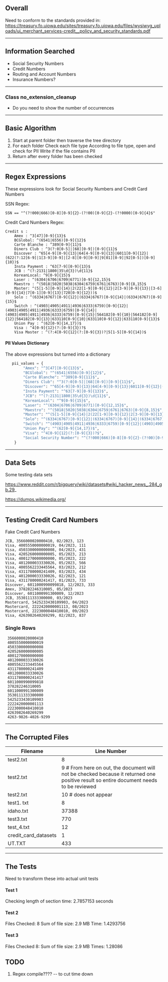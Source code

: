 ## Overall

Need to conform to the standards provided in: https://treasury.fo.uiowa.edu/sites/treasury.fo.uiowa.edu/files/wysiwyg_uploads/ui_merchant_services-credit__policy_and_security_standards.pdf

---------------

## Information Searched
- Social Security Numbers
- Credit  Numbers
- Routing and Account Numbers
- Insurance Numbers?

---------------

### Class no_extension_cleanup
- Do you need to show the number of occurrences

---------------

## Basic Algorithm
1. Start at parent folder then traverse the tree directory
2. For each folder
    Check each file type
    According to file type, open and check for PII
    Write if the file contains PII
3. Return after every folder has been checked

---------------

## Regex Expressions
These expressions look for Social Security Numbers and Credit Card Numbers

SSN Regex:

```
SSN == "^(?!000|666)[0-8][0-9]{2}-(?!00)[0-9]{2}-(?!0000)[0-9]{4}$"
```
 Credit Card Numbers Regex: 

```
Credit s :
    Amex : ^3[47][0-9]{13}$
    BCGlobal: ^(6541|6556)[0-9]{12}$
    Carte Blanche : ^389[0-9]{11}$
    Diners Club : ^3(?:0[0-5]|[68][0-9])[0-9]{11}$
    Discover : ^65[4-9][0-9]{13}|64[4-9][0-9]{13}|6011[0-9]{12}|(622(?:12[6-9]|1[3-9][0-9]|[2-8][0-9][0-9]|9[01][0-9]|92[0-5])[0-9]{10})$
    Insta Payment : ^63[7-9][0-9]{13}$
    JCB : ^(?:2131|1800|35\d{3})\d{11}$
    KoreanLocal: ^9[0-9]{15}$
    Laser : ^(6304|6706|6709|6771)[0-9]{12,15}$
    Maestro : ^(5018|5020|5038|6304|6759|6761|6763)[0-9]{8,15}$
    Master: ^(5[1-5][0-9]{14}|2(22[1-9][0-9]{12}|2[3-9][0-9]{13}|[3-6][0-9]{14}|7[0-1][0-9]{13}|720[0-9]{12}))$
    Solo : ^(6334|6767)[0-9]{12}|(6334|6767)[0-9]{14}|(6334|6767)[0-9]{15}$
    Switch : ^(4903|4905|4911|4936|6333|6759)[0-9]{12}|(4903|4905|4911|4936|6333|6759)[0-9]{14}|(4903|4905|4911|4936|6333|6759)[0-9]{15}|564182[0-9]{10}|564182[0-9]{12}|564182[0-9]{13}|633110[0-9]{10}|633110[0-9]{12}|633110[0-9]{13}$
    Union Pay : ^(62[0-9]{14,17})$
    Visa : ^4[0-9]{12}(?:[0-9]{3})?$
    Visa Master : ^(?:4[0-9]{12}(?:[0-9]{3})?|5[1-5][0-9]{14})$
```

#### PII Values Dictionary
The above expressions but turned into a dictionary

```Python
   pii_values = {
        "Amex": "^3[47][0-9]{13}$",
        "BCGlobal": "^(6541|6556)[0-9]{12}$",
        "Carte Blanche": "^389[0-9]{11}$",
        "Diners Club": "^3(?:0[0-5]|[68][0-9])[0-9]{11}$",
        "Discover": "^65[4-9][0-9]{13}|64[4-9][0-9]{13}|6011[0-9]{12}|(622(?:12[6-9]|1[3-9][0-9]|[2-8][0-9][0-9]|9[01][0-9]|92[0-5])[0-9]{10})$",
        "Insta Payment": "^63[7-9][0-9]{13}$",
        "JCB": "^(?:2131|1800|35\d{3})\d{11}$",
        "KoreanLocal": "^9[0-9]{15}$",
        "Laser": "^(6304|6706|6709|6771)[0-9]{12,15}$",
        "Maestro": "^(5018|5020|5038|6304|6759|6761|6763)[0-9]{8,15}$",
        "Master": "^(5[1-5][0-9]{14}|2(22[1-9][0-9]{12}|2[3-9][0-9]{13}|[3-6][0-9]{14}|7[0-1][0-9]{13}|720[0-9]{12}))$",
        "Solo": "^(6334|6767)[0-9]{12}|(6334|6767)[0-9]{14}|(6334|6767)[0-9]{15}$",
        "Switch": "^(4903|4905|4911|4936|6333|6759)[0-9]{12}|(4903|4905|4911|4936|6333|6759)[0-9]{14}|(4903|4905|4911|4936|6333|6759)[0-9]{15}|564182[0-9]{10}|564182[0-9]{12}|564182[0-9]{13}|633110[0-9]{10}|633110[0-9]{12}|633110[0-9]{13}$",
        "Union Pay": "^(62[0-9]{14,17})$",
        "Visa": "^4[0-9]{12}(?:[0-9]{3})?$",
        "Social Security Number": "^(?!000|666)[0-8][0-9]{2}-(?!00)[0-9]{2}-(?!0000)[0-9]{4}$",
    }
```

---------------

## Data Sets
Some testing data sets

https://www.reddit.com/r/bigquery/wiki/datasets#wiki_hacker_news_.284_gb.29_

https://dumps.wikimedia.org/

---------------

## Testing Credit Card Numbers
Fake Credit Card Numbers

```
JCB, 3566000020000410, 02/2023, 123
Visa, 4005550000000019, 04/2023, 111
Visa, 4503300000000008, 04/2023, 431
Visa, 4205260000000005, 05/2023, 213
Visa, 4001270000000000, 05/2023, 222
Visa, 4012000033330026, 05/2023, 566
Visa, 4005562233445564, 03/2023, 212
Visa, 4311780000241409, 03/2023, 434
Visa, 4012000033330026, 02/2023, 121
Visa, 4311780000241417, 01/2023, 733
Discover, 6011000990099818, 12/2023, 333
Amex, 378282246310005, 05/2023
Discover, 6011000991300009, 12/2023
JCB, 3530111333300000, 03/2023
Mastercard, 5425233430109903, 04/2023
Mastercard, 2222420000001113, 08/2023
Mastercard, 2223000048410010, 09/2023
Visa, 4263982640269299, 02/2023, 837
```


### Single Rows 

```
 3566000020000410
 4005550000000019
 4503300000000008
 4205260000000005
 4001270000000000
 4012000033330026
 4005562233445564
 4311780000241409
 4012000033330026
 4311780000241417
 6011000990099818
 378282246310005
 6011000991300009
 3530111333300000
 5425233430109903
 2222420000001113
 2223000048410010
 4263982640269299
 4263-9826-4026-9299
```

---------------

## The Corrupted Files
Filename | Line Number
---- | ----
test2.txt | 8 
test2.txt | 9 # From here on out, the document will not be checked because it returned one positive result so entire document needs to be reviewed
test2.txt | 10 # does not appear
test1. txt | 8 
idaho.txt | 37388
test3.txt | 770
test_4.txt | 12
credit_card_datasets | 1
UT.TXT | 433

---------------

## The Tests
Need to transform these into actual unit tests

#### Test 1
Checking length of section time: 2.7857153 seconds

#### Test 2
Files Checked: 8
Sum of file size: 2.9 MB
Time: 1.4293756

#### Test 3
Files Checked 8:
Sum of file size: 2.9 MB
Times: 1.28086


## TODO

1. Regex compile???? -- to cut time down